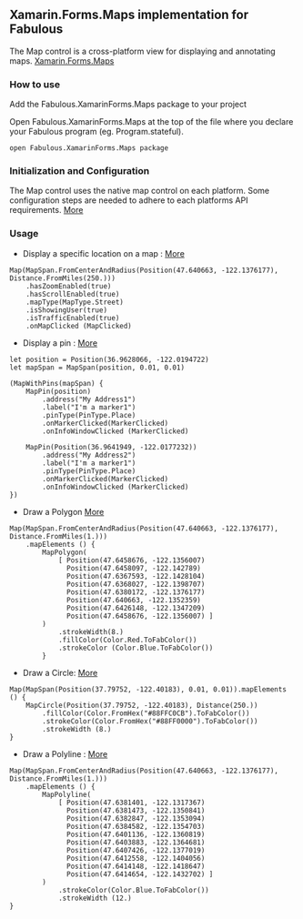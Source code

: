 ## Xamarin.Forms.Maps implementation for Fabulous

The Map control is a cross-platform view for displaying and annotating maps. [Xamarin.Forms.Maps](https://learn.microsoft.com/en-us/xamarin/xamarin-forms/user-interface/map/)

### How to use

Add the Fabulous.XamarinForms.Maps package to your project

Open Fabulous.XamarinForms.Maps at the top of the file where you declare your Fabulous program (eg. Program.stateful).
```f#
open Fabulous.XamarinForms.Maps package
```
### Initialization and Configuration
The Map control uses the native map control on each platform. Some configuration steps are needed to adhere to each platforms API requirements.
[More](https://learn.microsoft.com/en-us/xamarin/xamarin-forms/user-interface/map/setup)

### Usage
- Display a specific location on a map : [More](https://learn.microsoft.com/en-us/xamarin/xamarin-forms/user-interface/map/map)
```f#
Map(MapSpan.FromCenterAndRadius(Position(47.640663, -122.1376177), Distance.FromMiles(250.)))
    .hasZoomEnabled(true)
    .hasScrollEnabled(true)
    .mapType(MapType.Street)
    .isShowingUser(true)
    .isTrafficEnabled(true)
    .onMapClicked (MapClicked)
```
- Display a pin : [More](https://learn.microsoft.com/en-us/xamarin/xamarin-forms/user-interface/map/pins#display-a-pin)

```f#
let position = Position(36.9628066, -122.0194722)
let mapSpan = MapSpan(position, 0.01, 0.01)

(MapWithPins(mapSpan) {
    MapPin(position)
        .address("My Address1")
        .label("I'm a marker1")
        .pinType(PinType.Place)
        .onMarkerClicked(MarkerClicked)
        .onInfoWindowClicked (MarkerClicked)

    MapPin(Position(36.9641949, -122.0177232))
        .address("My Address2")
        .label("I'm a marker1")
        .pinType(PinType.Place)
        .onMarkerClicked(MarkerClicked)
        .onInfoWindowClicked (MarkerClicked)
})
```
- Draw a Polygon [More](https://learn.microsoft.com/en-us/xamarin/xamarin-forms/user-interface/map/polygons)

```f#
Map(MapSpan.FromCenterAndRadius(Position(47.640663, -122.1376177), Distance.FromMiles(1.)))
    .mapElements () {
        MapPolygon(
            [ Position(47.6458676, -122.1356007)
              Position(47.6458097, -122.142789)
              Position(47.6367593, -122.1428104)
              Position(47.6368027, -122.1398707)
              Position(47.6380172, -122.1376177)
              Position(47.640663, -122.1352359)
              Position(47.6426148, -122.1347209)
              Position(47.6458676, -122.1356007) ]
        )
            .strokeWidth(8.)
            .fillColor(Color.Red.ToFabColor())
            .strokeColor (Color.Blue.ToFabColor())
        }
```
- Draw a Circle: [More](https://learn.microsoft.com/en-us/xamarin/xamarin-forms/user-interface/map/polygons#create-a-circle)
```f#
Map(MapSpan(Position(37.79752, -122.40183), 0.01, 0.01)).mapElements () {
    MapCircle(Position(37.79752, -122.40183), Distance(250.))
        .fillColor(Color.FromHex("#88FFC0CB").ToFabColor())
        .strokeColor(Color.FromHex("#88FF0000").ToFabColor())
        .strokeWidth (8.)
}
```
- Draw a Polyline : [More](https://learn.microsoft.com/en-us/xamarin/xamarin-forms/user-interface/map/polygons#create-a-polyline)

```f#
Map(MapSpan.FromCenterAndRadius(Position(47.640663, -122.1376177), Distance.FromMiles(1.)))
    .mapElements () {
        MapPolyline(
            [ Position(47.6381401, -122.1317367)
              Position(47.6381473, -122.1350841)
              Position(47.6382847, -122.1353094)
              Position(47.6384582, -122.1354703)
              Position(47.6401136, -122.1360819)
              Position(47.6403883, -122.1364681)
              Position(47.6407426, -122.1377019)
              Position(47.6412558, -122.1404056)
              Position(47.6414148, -122.1418647)
              Position(47.6414654, -122.1432702) ]
        )
            .strokeColor(Color.Blue.ToFabColor())
            .strokeWidth (12.)
}
```
